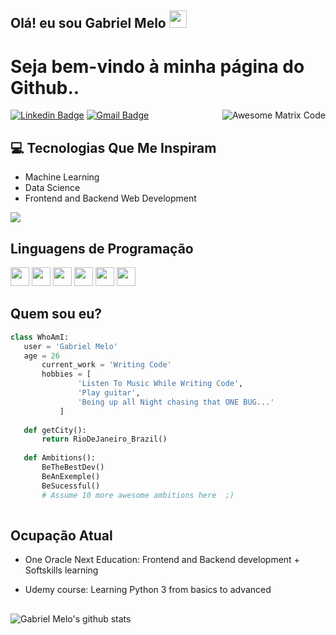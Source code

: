 ## Olá! eu sou Gabriel Melo <img src="https://media.giphy.com/media/hvRJCLFzcasrR4ia7z/giphy.gif" width="28px" height="28px">

<h1>Seja bem-vindo à minha página do Github..</h1> 

<img src = 'https://github.com/gabrielmelol/gabrielmelol/blob/master/images/matrix.gif' alt = 'Awesome Matrix Code' align='right'/>

[![Linkedin Badge](https://img.shields.io/badge/-gabrielMelo-blue?style=flat-square&logo=Linkedin&logoColor=white&link=https://www.linkedin.com/in/gabriel-melo-7753242a4/)](https://www.linkedin.com/in/gabriel-melo-7753242a4/) [![Gmail Badge](https://img.shields.io/badge/-gabriel.wlmelo@gmail.com-c14438?style=flat-square&logo=Gmail&logoColor=white&link=mailto:gabriel.wlmelo@gmail.com)](mailto:gabriel.wlmelo@gmail.com)



## :computer: Tecnologias Que Me Inspiram
* Machine Learning
* Data Science
* Frontend and Backend Web Development

<img src = "https://github-readme-stats.vercel.app/api/top-langs/?username=gabrielmelol&layout=compact">

## Linguagens de Programação
<img src = 'https://github.com/MarikIshtar007/MarikIshtar007/blob/master/images/python2.png' height='30'/>  <img src = 'https://github.com/gabrielmelol/gabrielmelol/blob/master/images/html.svg' width='30'/> <img src='https://github.com/gabrielmelol/gabrielmelol/blob/master/images/java.svg' width='30'/> <img src = 'https://github.com/gabrielmelol/gabrielmelol/blob/master/images/css.svg' width='30'/> <img src = 'https://github.com/gabrielmelol/gabrielmelol/blob/master/images/js.svg' width='30'/>
 <img src = 'https://github.com/gabrielmelol/gabrielmelol/blob/master/images/sql.svg' width='30'/> 
 
 ## Quem sou eu?
 ```python
 class WhoAmI:
 	user = 'Gabriel Melo'
	age = 26
		current_work = 'Writing Code'
		hobbies = [
			    'Listen To Music While Writing Code',
				'Play guitar',
				'Being up all Night chasing that ONE BUG...'
			]
	
	def getCity():
		return RioDeJaneiro_Brazil()
	
	def Ambitions():
		BeTheBestDev()
		BeAnExemple()
		BeSucessful()
		# Assume 10 more awesome ambitions here  ;)
	
 ```
 
## Ocupação Atual
 * One Oracle Next Education: Frontend and Backend development + Softskills learning

* Udemy course: Learning Python 3 from basics to advanced
 
## 

![Gabriel Melo's github stats](https://github-readme-stats.vercel.app/api?username=gabrielmelol&show_icons=true&hide=[%22issues%22])
 
 

